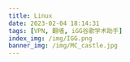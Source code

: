 ```yaml
---
title: Linux
date: 2023-02-04 18:14:31
tags: [VPN, 翻墙, iGG谷歌学术助手]
index_img: /img/IGG.png
banner_img: /img/MC_castle.jpg
---
```


